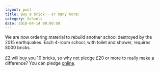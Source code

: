 ```yaml
---
layout: post
title: Buy a brick - or many more!
category: Schools
date: 2018-04-14 00:00:00
---
```


We are now ordering material to rebuild another school destroyed by the 2015 earthquakes. Each 4-room school, with toilet and shower, requires 8000 bricks.&nbsp;<br><br>&pound;2 will buy you 10 bricks, so why not pledge &pound;20 or more to really make a difference? You can pledge [online](https://www.justgiving.com/crowdfunding/aidenepalmagnoac).